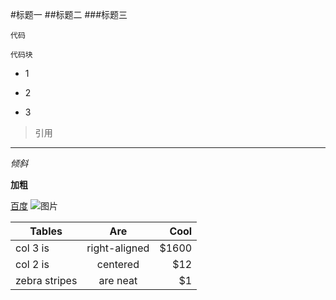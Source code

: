 #标题一
##标题二
###标题三

`代码`

```
代码块
```

* 1
- 2
* 3

> 引用

***

*倾斜*

**加粗**

[百度](https://www.baidu.com)
![图片](http://s.shifangteam.com/img/p.jpg)


| Tables        | Are           | Cool  |
| ------------- |:-------------:| -----:|
| col 3 is      | right-aligned | $1600 |
| col 2 is      | centered      |   $12 |
| zebra stripes | are neat      |    $1 |
